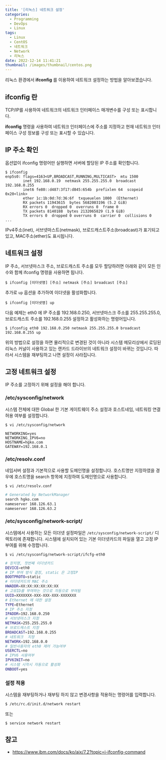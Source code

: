 ```yaml
---
title: '[리눅스] 네트워크 설정'
categories:
  - Programming
  - DevOps
  - Linux
tags:
  - Linux
  - CentOS
  - 네트워크
  - Network
  - 리눅스
date: 2022-12-14 11:41:21
thumbnail: /images/thumbnail/centos.png
---
```


리눅스 환경에서 **ifconfig** 를 이용하여 네트워크 설정하는 방법을 알아보겠습니다.

## ifconfig 란

TCP/IP를 사용하여 네트워크의 네트워크 인터페이스 매개변수를 구성 또는 표시합니다.

**ifconfig** 명령을 사용하여 네트워크 인터페이스에 주소를 지정하고 현재 네트워크 인터페이스 구성 정보를 구성 또는 표시할 수 있습니다.

## IP 주소 확인

옵션없이 ifconfig 명령어만 실행하면 서버에 할당된 IP 주소를 확인합니다.

```shell
$ ifconfig
enp5s0: flags=4163<UP,BROADCAST,RUNNING,MULTICAST>  mtu 1500
        inet 192.168.0.19  netmask 255.255.255.0  broadcast 192.168.0.255
        inet6 fe80::d487:3f17:d845:654b  prefixlen 64  scopeid 0x20<link>
        ether 1c:1b:0d:7d:36:6f  txqueuelen 1000  (Ethernet)
        RX packets 11943615  bytes 5682003196 (5.2 GiB)
        RX errors 0  dropped 0  overruns 0  frame 0
        TX packets 8140188  bytes 2132065829 (1.9 GiB)
        TX errors 0  dropped 0 overruns 0  carrier 0  collisions 0
...
```

IPv4주소(inet), 서브넷마스트(netmask), 브로드캐스트주소(broadcast)가 표기되고 있고, MAC주소(ether)도 표시됩니다.

## 네트워크 설정

IP 주소, 서브넷마스크 주소, 브로드캐스트 주소를 모두 할당하려면 아래와 같이 모든 인수와 함께 ifconfig 명령을 사용하면 됩니다.

```shell
$ ifconfig [이더넷명] [주소] netmask [주소] broadcast [주소]
```

추가로 `up` 옵션을 추가하여 이더넷을 활성화합니다.

```shell
$ ifconfig [이더넷명] up
```

다음 예제는 eth0 에 IP 주소를 192.168.0.250, 서브넷마스크 주소를 255.255.255.0, 브로드캐스트 주소를 192.168.0.255 설정하고 활성화하는 명령어입니다.

```shell
$ ifconfig eth0 192.168.0.250 netmask 255.255.255.0 broadcast 192.168.0.255 up
```

위의 방법으로 설정을 하면 물리적으로 변경된 것이 아니라 시스템 메모리상에서 로딩된 리눅스 커널이 사용하고 있는 랜카드 드라이브의 네트워크 설정이 바뀌는 것입니다.
따라서 시스템을 재부팅하고 나면 설정이 사라집니다.

## 고정 네트워크 설정

IP 주소를 고정하기 위해 설정을 해야 합니다.

### /etc/sysconfig/network

시스템 전체에 대한 Global 한 기본 게이트웨이 주소 설정과 호스트네임, 네트워킹 연결 허용 여부를 설정합니다.

```shell
$ vi /etc/sysconfig/network

NETWORKING=yes
NETWORKING_IPV6=no
HOSTNAME=hgko.com
GATEWAY=192.168.0.1
```

### /etc/resolv.conf

네임서버 설정과 기본적으로 사용할 도메인명을 설정합니다. 호스트명만 지정하였을 경우에 호스트명을 search 항목에 지정하여 도메인명으로 사용합니다.

```shell
$ vi /etc/resolv.conf
```

```bash
# Generated by NetworkManager
search hgko.com
nameserver 168.126.63.1
nameserver 168.126.63.2
```

### /etc/sysconfig/network-script/

시스템에서 사용하는 모든 이더넷 설정파일은 `/etc/sysconfig/network-script/` 디렉토리에 존재합니다. 시스템에 설치되어 있는 기본 이더넷카드의 파일을 열고 고정 IP 부여를 위해 수정합니다.

```shell
$ vi /etc/sysconfig/network-script/ifcfg-eth0
```

```bash
# 장치명, 첫번째 이더넷카드
DEVICE=eth0
# IP 부여 방식 결정, static 은 고정IP
BOOTPROTO=static
# 이더넷카드의 MAC 주소
HWADDR=XX:XX:XX:XX:XX:XX
# 고유ID를 부여하는 것으로 자동으로 부여됨
UUID=XXXXXXX-XXX-XXX-XXX-XXXXXXX
# Ethernet 에 대한 설정
TYPE=Ethernet
# IP 주소 지정
IPADDR=192.168.0.250
# 서브넷마스크 지정
NETMASK=255.255.255.0
# 브로드캐스트 지정
BROADCAST=192.168.0.255
# 네트워크  지정
NETWORK=192.168.0.0
# 일반사용자의 eth0 제어 가능여부
USERCTL=no
# IPV6 사용여부
IPV6INIT=no
# 시스템 시작시 자동으로 활성화
ONBOOT=yes
```

### 설정 적용

시스템을 재부팅하거나 재부팅 하지 않고 변경사항을 적용하는 명령어를 입력합니다.

```shell
$ /etc/rc.d/init.d/network restart
```

또는

```shell
$ service network restart
```

## 참고

- https://www.ibm.com/docs/ko/aix/7.2?topic=i-ifconfig-command
